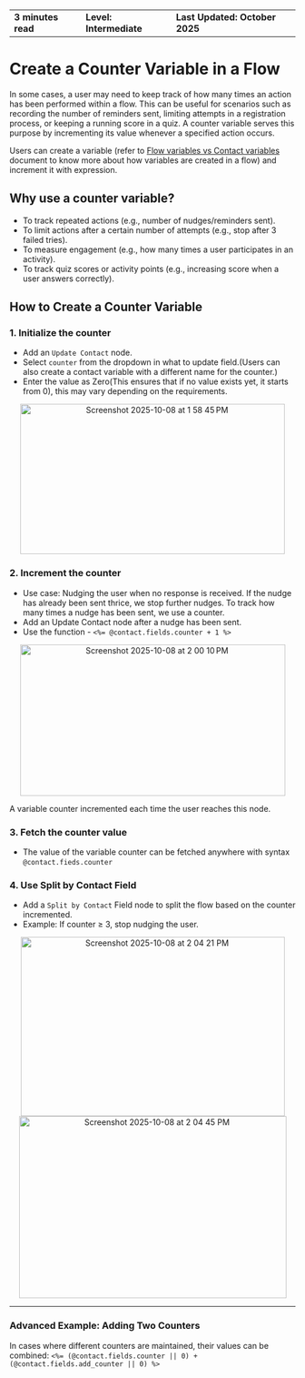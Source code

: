 
<h3>
  <table>
    <tr>
      <td><b>3 minutes read</b></td>
      <td style={{ paddingLeft: 40 }}><b> Level: Intermediate</b></td>
      <td style={{ paddingLeft: 40 }}><b>Last Updated: October 2025</b></td>
    </tr>
  </table>
</h3>


# Create a Counter Variable in a Flow

In some cases, a user may need to keep track of how many times an action has been performed within a flow. This can be useful for scenarios such as recording the number of reminders sent, limiting attempts in a registration process, or keeping a running score in a quiz. A counter variable serves this purpose by incrementing its value whenever a specified action occurs.

Users can create a variable (refer to [Flow variables vs Contact variables](https://glific.github.io/docs/docs/Product%20Features/Flows/Flow%20Variables/Flow%20variables%20vs%20Contact%20variables/) document to know more about how variables are created in a flow) and increment it with expression.

## Why use a counter variable?
- To track repeated actions (e.g., number of nudges/reminders sent).
- To limit actions after a certain number of attempts (e.g., stop after 3 failed tries).
- To measure engagement (e.g., how many times a user participates in an activity).
- To track quiz scores or activity points (e.g., increasing score when a user answers correctly).


## How to Create a Counter Variable

### 1. Initialize the counter
- Add an `Update Contact` node.
- Select `counter` from the dropdown in what to update field.(Users can also create a contact variable with a different name for the counter.)
- Enter the value as Zero(This ensures that if no value exists yet, it starts from 0),  this may vary depending on the requirements.

<p align="center">
<img width="466" height="264" alt="Screenshot 2025-10-08 at 1 58 45 PM" src="https://github.com/user-attachments/assets/f75e8cc4-2aa0-4dfb-b398-6f6305ca168b" />


### 2. Increment the counter
- Use case: Nudging the user when no response is received. If the nudge has already been sent thrice, we stop further nudges. To track how many times a nudge has been sent, we use a counter.
- Add an Update Contact node after a nudge has been sent.
- Use the function -  `<%= @contact.fields.counter + 1 %>`

<p align="center">
<img width="467" height="266" alt="Screenshot 2025-10-08 at 2 00 10 PM" src="https://github.com/user-attachments/assets/48de322f-b214-476e-ad1b-6f18440a0ada" />



A variable counter incremented each time the user reaches this node.


### 3. Fetch the counter value
- The value of the variable counter can be fetched anywhere with syntax `@contact.fieds.counter`

### 4. Use Split by Contact Field
- Add a `Split by Contact` Field node to split the flow based on the counter incremented.
- Example: If counter ≥ 3, stop nudging the user.



<p align="center">
  <img width="465" height="315" alt="Screenshot 2025-10-08 at 2 04 21 PM" src="https://github.com/user-attachments/assets/b32978f2-8846-4c90-b069-797baa6f31cd" />
  <br />
  <img width="471" height="320" alt="Screenshot 2025-10-08 at 2 04 45 PM" src="https://github.com/user-attachments/assets/3eece152-8cda-4774-a47a-24ba2201847c" />
</p>



----

### Advanced Example: Adding Two Counters
In cases where different counters are maintained, their values can be combined:
`<%= (@contact.fields.counter || 0) + (@contact.fields.add_counter || 0) %>`













